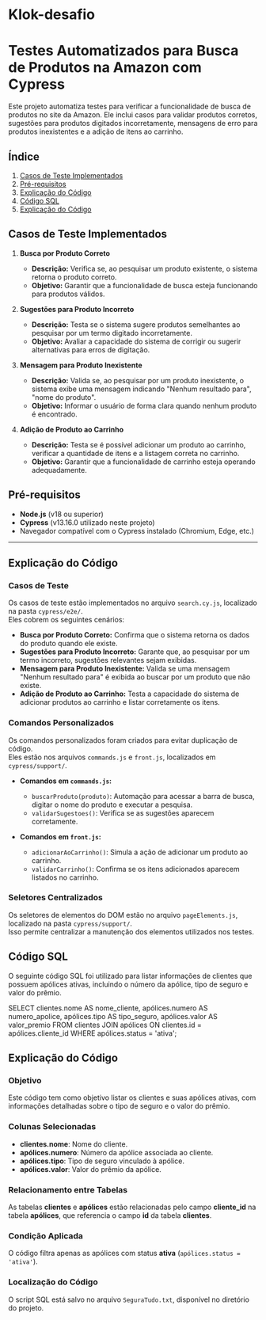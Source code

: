 # Klok-desafio
# Testes Automatizados para Busca de Produtos na Amazon com Cypress

Este projeto automatiza testes para verificar a funcionalidade de busca de produtos no site da Amazon. Ele inclui casos para validar produtos corretos, sugestões para produtos digitados incorretamente, mensagens de erro para produtos inexistentes e a adição de itens ao carrinho.

## **Índice**

1. [Casos de Teste Implementados](#casos-de-teste-implementados)
2. [Pré-requisitos](#pré-requisitos)
3. [Explicação do Código](#explicação-do-código)
4. [Código SQL](#código-sql)  
5. [Explicação do Código](#explicação-do-código)  

## **Casos de Teste Implementados**

1. **Busca por Produto Correto**
   - **Descrição:** Verifica se, ao pesquisar um produto existente, o sistema retorna o produto correto.
   - **Objetivo:** Garantir que a funcionalidade de busca esteja funcionando para produtos válidos.

2. **Sugestões para Produto Incorreto**
   - **Descrição:** Testa se o sistema sugere produtos semelhantes ao pesquisar por um termo digitado incorretamente.
   - **Objetivo:** Avaliar a capacidade do sistema de corrigir ou sugerir alternativas para erros de digitação.

3. **Mensagem para Produto Inexistente**
   - **Descrição:** Valida se, ao pesquisar por um produto inexistente, o sistema exibe uma mensagem indicando "Nenhum resultado para", "nome do produto".
   - **Objetivo:** Informar o usuário de forma clara quando nenhum produto é encontrado.

4. **Adição de Produto ao Carrinho**
   - **Descrição:** Testa se é possível adicionar um produto ao carrinho, verificar a quantidade de itens e a listagem correta no carrinho.
   - **Objetivo:** Garantir que a funcionalidade de carrinho esteja operando adequadamente.

## **Pré-requisitos**

- **Node.js** (v18 ou superior)
- **Cypress** (v13.16.0 utilizado neste projeto)
- Navegador compatível com o Cypress instalado (Chromium, Edge, etc.)

---

## **Explicação do Código**

### **Casos de Teste**
Os casos de teste estão implementados no arquivo `search.cy.js`, localizado na pasta `cypress/e2e/`.  
Eles cobrem os seguintes cenários:

- **Busca por Produto Correto:** Confirma que o sistema retorna os dados do produto quando ele existe.  
- **Sugestões para Produto Incorreto:** Garante que, ao pesquisar por um termo incorreto, sugestões relevantes sejam exibidas.  
- **Mensagem para Produto Inexistente:** Valida se uma mensagem "Nenhum resultado para" é exibida ao buscar por um produto que não existe.  
- **Adição de Produto ao Carrinho:** Testa a capacidade do sistema de adicionar produtos ao carrinho e listar corretamente os itens.

### **Comandos Personalizados**
Os comandos personalizados foram criados para evitar duplicação de código.  
Eles estão nos arquivos `commands.js` e `front.js`, localizados em `cypress/support/`.

- **Comandos em `commands.js`:**
  - `buscarProduto(produto)`: Automação para acessar a barra de busca, digitar o nome do produto e executar a pesquisa.
  - `validarSugestoes()`: Verifica se as sugestões aparecem corretamente.

- **Comandos em `front.js`:**
  - `adicionarAoCarrinho()`: Simula a ação de adicionar um produto ao carrinho.
  - `validarCarrinho()`: Confirma se os itens adicionados aparecem listados no carrinho.

### **Seletores Centralizados**
Os seletores de elementos do DOM estão no arquivo `pageElements.js`, localizado na pasta `cypress/support/`.  
Isso permite centralizar a manutenção dos elementos utilizados nos testes.

## **Código SQL**

O seguinte código SQL foi utilizado para listar informações de clientes que possuem apólices ativas, incluindo o número da apólice, tipo de seguro e valor do prêmio.

SELECT 
    clientes.nome AS nome_cliente,
    apólices.numero AS numero_apolice,
    apólices.tipo AS tipo_seguro,
    apólices.valor AS valor_premio
FROM 
    clientes
JOIN 
    apólices 
ON 
    clientes.id = apólices.cliente_id
WHERE 
    apólices.status = 'ativa';

## **Explicação do Código**

### **Objetivo**
Este código tem como objetivo listar os clientes e suas apólices ativas, com informações detalhadas sobre o tipo de seguro e o valor do prêmio.

### **Colunas Selecionadas**
- **clientes.nome**: Nome do cliente.
- **apólices.numero**: Número da apólice associada ao cliente.
- **apólices.tipo**: Tipo de seguro vinculado à apólice.
- **apólices.valor**: Valor do prêmio da apólice.

### **Relacionamento entre Tabelas**
As tabelas **clientes** e **apólices** estão relacionadas pelo campo **cliente_id** na tabela **apólices**, que referencia o campo **id** da tabela **clientes**.

### **Condição Aplicada**
O código filtra apenas as apólices com status **ativa** (`apólices.status = 'ativa'`).

### **Localização do Código**
O script SQL está salvo no arquivo `SeguraTudo.txt`, disponível no diretório do projeto.

